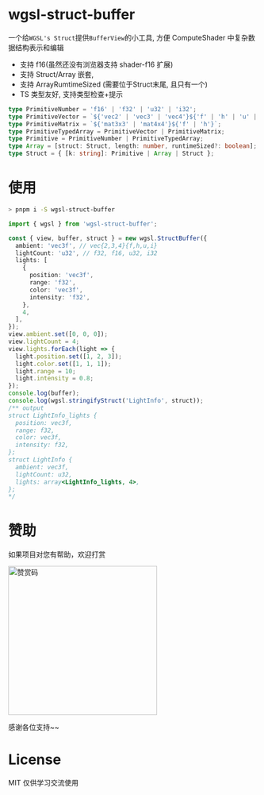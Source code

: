 # wgsl-struct-buffer

一个给`WGSL's Struct`提供`BufferView`的小工具, 方便 ComputeShader 中复杂数据结构表示和编辑

- 支持 f16(虽然还没有浏览器支持 shader-f16 扩展)
- 支持 Struct/Array 嵌套, 
- 支持 ArrayRumtimeSized (需要位于Struct末尾, 且只有一个)
- TS 类型友好, 支持类型检查+提示

```ts
type PrimitiveNumber = 'f16' | 'f32' | 'u32' | 'i32';
type PrimitiveVector = `${'vec2' | 'vec3' | 'vec4'}${'f' | 'h' | 'u' | 'i'}`;
type PrimitiveMatrix = `${'mat3x3' | 'mat4x4'}${'f' | 'h'}`;
type PrimitiveTypedArray = PrimitiveVector | PrimitiveMatrix;
type Primitive = PrimitiveNumber | PrimitiveTypedArray;
type Array = [struct: Struct, length: number, runtimeSized?: boolean];
type Struct = { [k: string]: Primitive | Array | Struct };
```

# 使用

```sh
> pnpm i -S wgsl-struct-buffer
```

```ts
import { wgsl } from 'wgsl-struct-buffer';

const { view, buffer, struct } = new wgsl.StructBuffer({
  ambient: 'vec3f', // vec{2,3,4}{f,h,u,i}
  lightCount: 'u32', // f32, f16, u32, i32
  lights: [
    {
      position: 'vec3f',
      range: 'f32',
      color: 'vec3f',
      intensity: 'f32',
    },
    4,
  ],
});
view.ambient.set([0, 0, 0]);
view.lightCount = 4;
view.lights.forEach(light => {
  light.position.set([1, 2, 3]);
  light.color.set([1, 1, 1]);
  light.range = 10;
  light.intensity = 0.8;
});
console.log(buffer);
console.log(wgsl.stringifyStruct('LightInfo', struct));
/** output
struct LightInfo_lights {
  position: vec3f,
  range: f32,
  color: vec3f,
  intensity: f32,
};
struct LightInfo {
  ambient: vec3f,
  lightCount: u32,
  lights: array<LightInfo_lights, 4>,
};
*/
```

# 赞助

如果项目对您有帮助，欢迎打赏

<img src="https://upload-images.jianshu.io/upload_images/252050-d3d6bfdb1bb06ddd.png?imageMogr2/auto-orient/strip%7CimageView2/2/w/1240" alt="赞赏码" width="300">

感谢各位支持~~

# License

MIT 仅供学习交流使用
